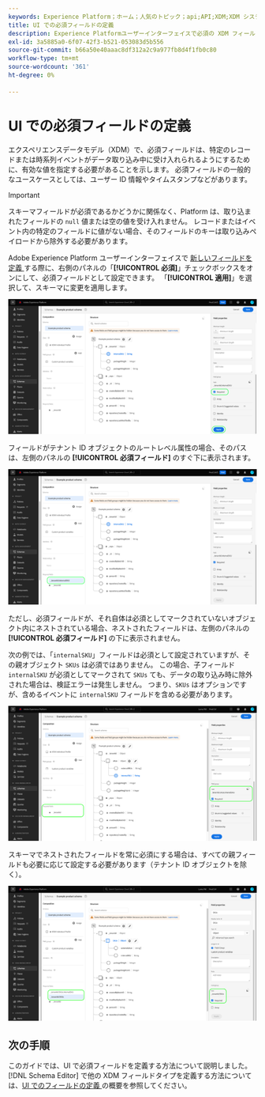 ```yaml
---
keywords: Experience Platform；ホーム；人気のトピック；api;API;XDM;XDM システム；エクスペリエンスデータモデル；データモデル；ui；ワークスペース；必須；フィールド；
title: UI での必須フィールドの定義
description: Experience Platformユーザーインターフェイスで必須の XDM フィールドを定義する方法を説明します。
exl-id: 3a5885a0-6f07-42f3-b521-053083d5b556
source-git-commit: b66a50e40aaac8df312a2c9a977fb8d4f1fb0c80
workflow-type: tm+mt
source-wordcount: '361'
ht-degree: 0%

---
```


# UI での必須フィールドの定義

エクスペリエンスデータモデル（XDM）で、必須フィールドは、特定のレコードまたは時系列イベントがデータ取り込み中に受け入れられるようにするために、有効な値を指定する必要があることを示します。 必須フィールドの一般的なユースケースとしては、ユーザー ID 情報やタイムスタンプなどがあります。

>[!IMPORTANT]
>
>スキーマフィールドが必須であるかどうかに関係なく、Platform は、取り込まれたフィールドの `null` 値または空の値を受け入れません。 レコードまたはイベント内の特定のフィールドに値がない場合、そのフィールドのキーは取り込みペイロードから除外する必要があります。

Adobe Experience Platform ユーザーインターフェイスで [ 新しいフィールドを定義 ](./overview.md#define) する際に、右側のパネルの「**[!UICONTROL 必須]**」チェックボックスをオンにして、必須フィールドとして設定できます。 「**[!UICONTROL 適用]**」を選択して、スキーマに変更を適用します。

![ 必須チェックボックス ](../../images/ui/fields/required/root.png)

フィールドがテナント ID オブジェクトのルートレベル属性の場合、そのパスは、左側のパネルの **[!UICONTROL 必須フィールド]** のすぐ下に表示されます。

![ ルートレベルの必須フィールド ](../../images/ui/fields/required/applied.png)

ただし、必須フィールドが、それ自体は必須としてマークされていないオブジェクト内にネストされている場合、ネストされたフィールドは、左側のパネルの **[!UICONTROL 必須フィールド]** の下に表示されません。

次の例では、「`internalSKU`」フィールドは必須として設定されていますが、その親オブジェクト `SKUs` は必須ではありません。 この場合、子フィールド `internalSKU` が必須としてマークされて `SKUs` ても、データの取り込み時に除外された場合は、検証エラーは発生しません。 つまり、`SKUs` はオプションですが、含めるイベントに `internalSKU` フィールドを含める必要があります。

![ ネストされた必須フィールド ](../../images/ui/fields/required/nested.png)

スキーマでネストされたフィールドを常に必須にする場合は、すべての親フィールドも必要に応じて設定する必要があります（テナント ID オブジェクトを除く）。

![ 親と子の必須フィールド ](../../images/ui/fields/required/parent-and-child.png)

## 次の手順

このガイドでは、UI で必須フィールドを定義する方法について説明しました。 [!DNL Schema Editor] で他の XDM フィールドタイプを定義する方法については、[UI でのフィールドの定義 ](./overview.md#special) の概要を参照してください。
